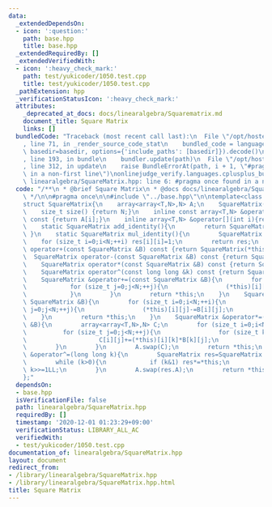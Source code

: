 ```yaml
---
data:
  _extendedDependsOn:
  - icon: ':question:'
    path: base.hpp
    title: base.hpp
  _extendedRequiredBy: []
  _extendedVerifiedWith:
  - icon: ':heavy_check_mark:'
    path: test/yukicoder/1050.test.cpp
    title: test/yukicoder/1050.test.cpp
  _pathExtension: hpp
  _verificationStatusIcon: ':heavy_check_mark:'
  attributes:
    _deprecated_at_docs: docs/linearalgebra/Squarematrix.md
    document_title: Square Matrix
    links: []
  bundledCode: "Traceback (most recent call last):\n  File \"/opt/hostedtoolcache/Python/3.9.1/x64/lib/python3.9/site-packages/onlinejudge_verify/documentation/build.py\"\
    , line 71, in _render_source_code_stat\n    bundled_code = language.bundle(stat.path,\
    \ basedir=basedir, options={'include_paths': [basedir]}).decode()\n  File \"/opt/hostedtoolcache/Python/3.9.1/x64/lib/python3.9/site-packages/onlinejudge_verify/languages/cplusplus.py\"\
    , line 193, in bundle\n    bundler.update(path)\n  File \"/opt/hostedtoolcache/Python/3.9.1/x64/lib/python3.9/site-packages/onlinejudge_verify/languages/cplusplus_bundle.py\"\
    , line 312, in update\n    raise BundleErrorAt(path, i + 1, \"#pragma once found\
    \ in a non-first line\")\nonlinejudge_verify.languages.cplusplus_bundle.BundleErrorAt:\
    \ linearalgebra/SquareMatrix.hpp: line 6: #pragma once found in a non-first line\n"
  code: "/**\n * @brief Square Matrix\n * @docs docs/linearalgebra/Squarematrix.md\n\
    \ */\n\n#pragma once\n\n#include \"../base.hpp\"\n\ntemplate<class T,size_t N>\n\
    struct SquareMatrix{\n    array<array<T,N>,N> A;\n    SquareMatrix()=default;\n\
    \    size_t size() {return N;}\n    inline const array<T,N> &operator[](int i)\
    \ const {return A[i];}\n    inline array<T,N> &operator[](int i){return A[i];}\n\
    \    static SquareMatrix add_identity(){\n        return SquareMatrix();\n   \
    \ }\n    static SquareMatrix mul_identity(){\n        SquareMatrix res;\n    \
    \    for (size_t i=0;i<N;++i) res[i][i]=1;\n        return res;\n    }\n    SquareMatrix\
    \ operator+(const SquareMatrix &B) const {return SquareMatrix(*this)+=B;}\n  \
    \  SquareMatrix operator-(const SquareMatrix &B) const {return SquareMatrix(*this)-=B;}\n\
    \    SquareMatrix operator*(const SquareMatrix &B) const {return SquareMatrix(*this)*=B;}\n\
    \    SquareMatrix operator^(const long long &k) const {return SquareMatrix(*this)^=k;}\n\
    \    SquareMatrix &operator+=(const SquareMatrix &B){\n        for (size_t i=0;i<N;++i){\n\
    \            for (size_t j=0;j<N;++j){\n                (*this)[i][j]+=B[i][j];\n\
    \            }\n        }\n        return *this;\n    }\n    SquareMatrix &operator-=(const\
    \ SquareMatrix &B){\n        for (size_t i=0;i<N;++i){\n            for (size_t\
    \ j=0;j<N;++j){\n                (*this)[i][j]-=B[i][j];\n            }\n    \
    \    }\n        return *this;\n    }\n    SquareMatrix &operator*=(const SquareMatrix\
    \ &B){\n        array<array<T,N>,N> C;\n        for (size_t i=0;i<N;++i){\n  \
    \          for (size_t j=0;j<N;++j){\n                for (size_t k=0;k<N;++k){\n\
    \                    C[i][j]+=(*this)[i][k]*B[k][j];\n                }\n    \
    \        }\n        }\n        A.swap(C);\n        return *this;\n    }\n    SquareMatrix\
    \ &operator^=(long long k){\n        SquareMatrix res=SquareMatrix::mul_identity();\n\
    \        while (k>0){\n            if (k&1) res*=*this;\n            *this*=*this;\
    \ k>>=1LL;\n        }\n        A.swap(res.A);\n        return *this;\n    }\n\
    };"
  dependsOn:
  - base.hpp
  isVerificationFile: false
  path: linearalgebra/SquareMatrix.hpp
  requiredBy: []
  timestamp: '2020-12-01 01:23:29+09:00'
  verificationStatus: LIBRARY_ALL_AC
  verifiedWith:
  - test/yukicoder/1050.test.cpp
documentation_of: linearalgebra/SquareMatrix.hpp
layout: document
redirect_from:
- /library/linearalgebra/SquareMatrix.hpp
- /library/linearalgebra/SquareMatrix.hpp.html
title: Square Matrix
---
```


